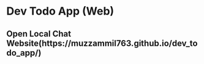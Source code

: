<h1>Dev Todo App (Web)</h1>
<h2>Open Local Chat Website(https://muzzammil763.github.io/dev_todo_app/)</h2>
